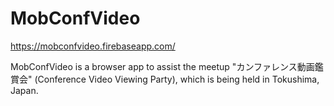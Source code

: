 # MobConfVideo

https://mobconfvideo.firebaseapp.com/

MobConfVideo is a browser app to assist the meetup "カンファレンス動画鑑賞会" (Conference Video Viewing Party), which is being held in Tokushima, Japan.
